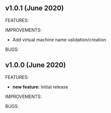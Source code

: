 ## v1.0.1 (June 2020)

FEATURES: 

IMPROVEMENTS:

* Add virtual machine name validation/creation

BUGS:

## v1.0.0 (June 2020)

FEATURES: 
* **new feature:**  Initial release

IMPROVEMENTS:

BUGS:
